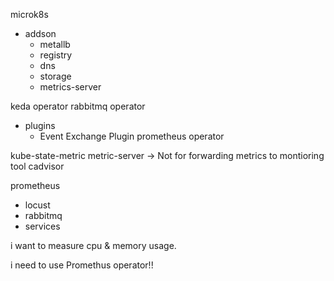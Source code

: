 microk8s
- addson
    - metallb
    - registry
    - dns
    - storage
    - metrics-server

keda operator
rabbitmq operator
- plugins
    - Event Exchange Plugin
prometheus operator    

kube-state-metric
metric-server -> Not for forwarding metrics to montioring tool
cadvisor


prometheus
 - locust
 - rabbitmq
 - services

i want to measure cpu & memory usage. 

i need to use Promethus operator!!
